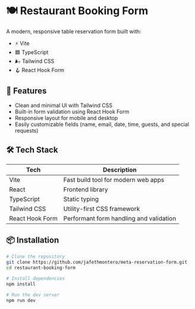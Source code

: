 # 🍽️ Restaurant Booking Form

A modern, responsive table reservation form built with:

- ⚡ Vite
- 🟦 TypeScript
- 🌬️ Tailwind CSS
- 🪝 React Hook Form

## 🚀 Features

- Clean and minimal UI with Tailwind CSS
- Built-in form validation using React Hook Form
- Responsive layout for mobile and desktop
- Easily customizable fields (name, email, date, time, guests, and special requests)

## 🛠️ Tech Stack

| Tech            | Description                             |
| --------------- | --------------------------------------- |
| Vite            | Fast build tool for modern web apps     |
| React           | Frontend library                        |
| TypeScript      | Static typing                           |
| Tailwind CSS    | Utility-first CSS framework             |
| React Hook Form | Performant form handling and validation |

## 📦 Installation

```bash
# Clone the repository
git clone https://github.com/jafethmontero/meta-reservation-form.git
cd restaurant-booking-form

# Install dependencies
npm install

# Run the dev server
npm run dev
```
